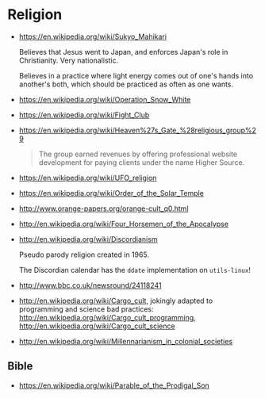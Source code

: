 # Religion

-   <https://en.wikipedia.org/wiki/Sukyo_Mahikari>

    Believes that Jesus went to Japan, and enforces Japan's role in Christianity. Very nationalistic.

    Believes in a practice where light energy comes out of one's hands into another's both, which should be practiced as often as one wants.

-   <https://en.wikipedia.org/wiki/Operation_Snow_White>

-   <https://en.wikipedia.org/wiki/Fight_Club>

-   <https://en.wikipedia.org/wiki/Heaven%27s_Gate_%28religious_group%29>

    > The group earned revenues by offering professional website development for paying clients under the name Higher Source.

-   <https://en.wikipedia.org/wiki/UFO_religion>

-   <https://en.wikipedia.org/wiki/Order_of_the_Solar_Temple>

-   <http://www.orange-papers.org/orange-cult_q0.html>

-   <http://en.wikipedia.org/wiki/Four_Horsemen_of_the_Apocalypse>

-   <http://en.wikipedia.org/wiki/Discordianism>

    Pseudo parody religion created in 1965.

    The Discordian calendar has the `ddate` implementation on `utils-linux`!

-   <http://www.bbc.co.uk/newsround/24118241>

-   <http://en.wikipedia.org/wiki/Cargo_cult>, jokingly adapted to programming and science bad practices: <http://en.wikipedia.org/wiki/Cargo_cult_programming>, <http://en.wikipedia.org/wiki/Cargo_cult_science>

-   <http://en.wikipedia.org/wiki/Millennarianism_in_colonial_societies>

## Bible

-   <https://en.wikipedia.org/wiki/Parable_of_the_Prodigal_Son>
